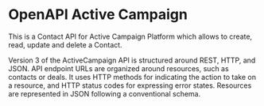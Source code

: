 # OpenAPI Active Campaign

<p>This is a Contact API for Active Campaign Platform which allows to create, read, update and delete a Contact.</p>

<p>Version 3 of the ActiveCampaign API is structured around REST, HTTP, and JSON. API endpoint URLs are organized around resources, such as contacts or deals. 
It uses HTTP methods for indicating the action to take on a resource, and HTTP status codes for expressing error states. 
Resources are represented in JSON following a conventional schema.</p>
